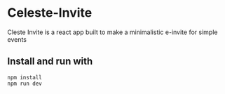 # Celeste-Invite

Cleste Invite is a react app built to make a minimalistic e-invite for simple events

## Install and run with
```
npm install
npm run dev
```

